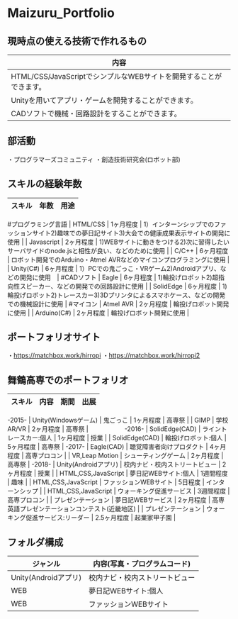 # Maizuru_Portfolio

## 現時点の使える技術で作れるもの
|内容|
| ---- |
| HTML/CSS/JavaScriptでシンプルなWEBサイトを開発することができます。 |
| Unityを用いてアプリ・ゲームを開発することができます。 |
| CADソフトで機械・回路設計をすることができます。 |

## 部活動
・プログラマーズコミュニティ
・創造技術研究会(ロボット部)

## スキルの経験年数
| スキル | 年数 | 用途 |
|:-----------:|:------------:|:------------:|
#プログラミング言語
| HTML/CSS | 1ヶ月程度 | 1）インターンシップでのファッションサイト2)趣味での夢日記サイト3)大会での健康成果表示サイトの開発に使用 | 
| Javascript | 2ヶ月程度 | 1)WEBサイトに動きをつける2)次に習得したいサーバサイドのnode.jsと相性が良い、などのために使用 | 
| C/C++ | 6ヶ月程度 | ロボット開発でのArduino・Atmel AVRなどのマイコンプログラミングに使用 | 
| Unity(C#) | 6ヶ月程度 | 1）PCでの鬼ごっこ・VRゲーム2)Androidアプリ、などの開発に使用　| 
#CADソフト
| Eagle | 6ヶ月程度 | 1)輪投げロボット2)超指向性スピーカー、などの開発での回路設計に使用 | 
| SolidEdge | 6ヶ月程度 | 1)輪投げロボット2)トレースカー3)3Dプリンタによるスマホケース、などの開発での機械設計に使用 | 
#マイコン
| Atmel AVR | 2ヶ月程度 | 輪投げロボット開発に使用 |
| Arduino(C#) | 2ヶ月程度 | 輪投げロボット開発に使用 |

## ポートフォリオサイト
・https://matchbox.work/hirropi
・https://matchbox.work/hirropi2

## 舞鶴高専でのポートフォリオ
| スキル | 内容 | 期間 | 出展 |
|:-----------:|:------------:|:------------:|:------------:|
-2015-
| Unity(Windowsゲーム) | 鬼ごっこ | 1ヶ月程度 | 高専祭 | 
| GIMP | 学校AR/VR | 2ヶ月程度 | 高専祭 | 　 　　　　 
-2016-
| SolidEdge(CAD) | ライントレースカー:個人 | 1ヶ月程度 | 授業 | 
| SolidEdge(CAD) | 輪投げロボット:個人 | 5ヶ月程度 | 高専祭 | 
-2017-
| Eagle(CAD) | 聴覚障害者向けプロダクト | 4ヶ月程度 | 高専プロコン | 
| VR,Leap Motion | シューティングゲーム | 2ヶ月程度 | 高専祭 | 
-2018-
| Unity(Androidアプリ) | 校内ナビ・校内ストリートビュー | 2ヶ月程度 | 授業 | 
| HTML,CSS,JavaScript | 夢日記WEBサイト:個人 | 1週間程度 | 趣味 |
| HTML,CSS,JavaScript | ファッションWEBサイト | 5日程度 | インターンシップ |
| HTML,CSS,JavaScript | ウォーキング促進サービス | 3週間程度 | 高専プロコン |
| プレゼンテーション | 夢日記WEBサービス | 2ヶ月程度 | 高専英語プレゼンテーションコンテスト(近畿地区) |
| プレゼンテーション | ウォーキング促進サービス:リーダー | 2.5ヶ月程度 | 起業家甲子園 |

## フォルダ構成

| ジャンル | 内容(写真・プログラムコード) |
----|---- 
| Unity(Androidアプリ) | 校内ナビ・校内ストリートビュー |
| WEB | 夢日記WEBサイト:個人 |
| WEB | ファッションWEBサイト |
